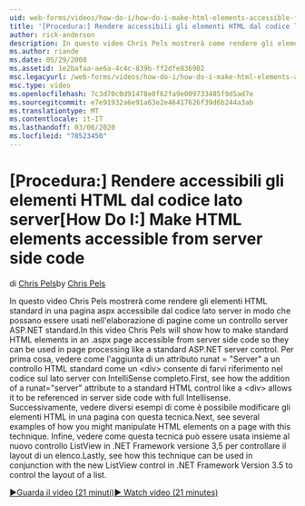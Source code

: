 ```yaml
---
uid: web-forms/videos/how-do-i/how-do-i-make-html-elements-accessible-from-server-side-code
title: '[Procedura:] Rendere accessibili gli elementi HTML dal codice lato server | Microsoft Docs'
author: rick-anderson
description: In questo video Chris Pels mostrerà come rendere gli elementi HTML standard in una pagina aspx accessibile dal codice sul lato server in modo che possano essere usati nel processo di pagina...
ms.author: riande
ms.date: 05/29/2008
ms.assetid: 1e2bafaa-ae6a-4c4c-839b-ff2dfe836902
msc.legacyurl: /web-forms/videos/how-do-i/how-do-i-make-html-elements-accessible-from-server-side-code
msc.type: video
ms.openlocfilehash: 7c3d70c0d91478e0f62fa9e009733485f9d5ad7e
ms.sourcegitcommit: e7e91932a6e91a63e2e46417626f39d6b244a3ab
ms.translationtype: MT
ms.contentlocale: it-IT
ms.lasthandoff: 03/06/2020
ms.locfileid: "78523450"
---
```

# <a name="how-do-i-make-html-elements-accessible-from-server-side-code"></a><span data-ttu-id="edef9-103">[Procedura:] Rendere accessibili gli elementi HTML dal codice lato server</span><span class="sxs-lookup"><span data-stu-id="edef9-103">[How Do I:] Make HTML elements accessible from server side code</span></span>

<span data-ttu-id="edef9-104">di [Chris Pels](https://twitter.com/chrispels)</span><span class="sxs-lookup"><span data-stu-id="edef9-104">by [Chris Pels](https://twitter.com/chrispels)</span></span>

<span data-ttu-id="edef9-105">In questo video Chris Pels mostrerà come rendere gli elementi HTML standard in una pagina aspx accessibile dal codice lato server in modo che possano essere usati nell'elaborazione di pagine come un controllo server ASP.NET standard.</span><span class="sxs-lookup"><span data-stu-id="edef9-105">In this video Chris Pels will show how to make standard HTML elements in an .aspx page accessible from server side code so they can be used in page processing like a standard ASP.NET server control.</span></span> <span data-ttu-id="edef9-106">Per prima cosa, vedere come l'aggiunta di un attributo runat = "Server" a un controllo HTML standard come un &lt;div&gt; consente di farvi riferimento nel codice sul lato server con IntelliSense completo.</span><span class="sxs-lookup"><span data-stu-id="edef9-106">First, see how the addition of a runat="server" attribute to a standard HTML control like a &lt;div&gt; allows it to be referenced in server side code with full Intellisense.</span></span> <span data-ttu-id="edef9-107">Successivamente, vedere diversi esempi di come è possibile modificare gli elementi HTML in una pagina con questa tecnica.</span><span class="sxs-lookup"><span data-stu-id="edef9-107">Next, see several examples of how you might manipulate HTML elements on a page with this technique.</span></span> <span data-ttu-id="edef9-108">Infine, vedere come questa tecnica può essere usata insieme al nuovo controllo ListView in .NET Framework versione 3,5 per controllare il layout di un elenco.</span><span class="sxs-lookup"><span data-stu-id="edef9-108">Lastly, see how this technique can be used in conjunction with the new ListView control in .NET Framework Version 3.5 to control the layout of a list.</span></span>

[<span data-ttu-id="edef9-109">&#9654;Guarda il video (21 minuti)</span><span class="sxs-lookup"><span data-stu-id="edef9-109">&#9654; Watch video (21 minutes)</span></span>](https://channel9.msdn.com/Blogs/ASP-NET-Site-Videos/how-do-i-make-html-elements-accessible-from-server-side-code)
